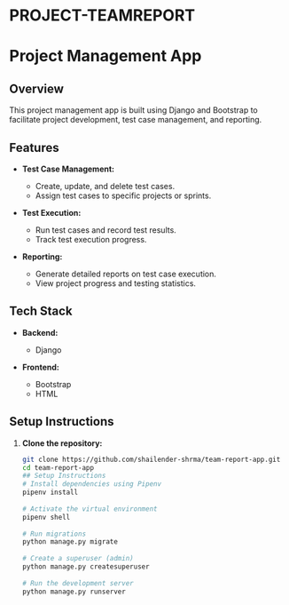 # PROJECT-TEAMREPORT

# Project Management App

## Overview

This project management app is built using Django and Bootstrap to facilitate project development, test case management, and reporting.

## Features

- **Test Case Management:**
  - Create, update, and delete test cases.
  - Assign test cases to specific projects or sprints.

- **Test Execution:**
  - Run test cases and record test results.
  - Track test execution progress.

- **Reporting:**
  - Generate detailed reports on test case execution.
  - View project progress and testing statistics.

## Tech Stack

- **Backend:**
  - Django

- **Frontend:**
  - Bootstrap
  - HTML

## Setup Instructions

1. **Clone the repository:**
   ```bash
   git clone https://github.com/shailender-shrma/team-report-app.git
   cd team-report-app
   ## Setup Instructions
   # Install dependencies using Pipenv
   pipenv install
    
   # Activate the virtual environment
   pipenv shell
    
   # Run migrations
   python manage.py migrate
    
   # Create a superuser (admin)
   python manage.py createsuperuser
    
   # Run the development server
   python manage.py runserver

